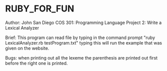 # RUBY_FOR_FUN

Author: John San Diego
COS 301: Programming Language
Project 2: Write a Lexical Analyzer

Brief: This program can read file by typing in the command prompt "ruby LexicalAnalyzer.rb testProgram.txt" typing this will run the example that was given on the website. 

Bugs: when printing out all the lexeme the parenthesis are printed out first before the right one is printed. 

